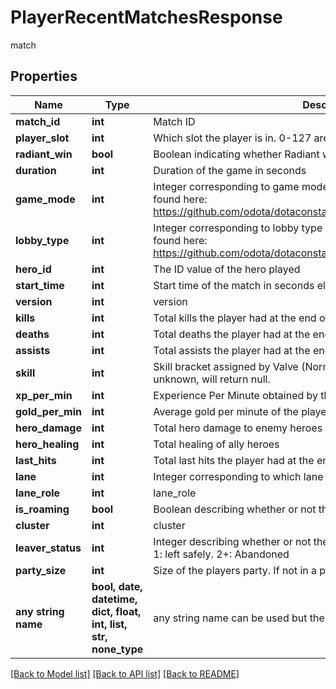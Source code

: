 # PlayerRecentMatchesResponse

match

## Properties
Name | Type | Description | Notes
------------ | ------------- | ------------- | -------------
**match_id** | **int** | Match ID | [optional] 
**player_slot** | **int** | Which slot the player is in. 0-127 are Radiant, 128-255 are Dire | [optional] 
**radiant_win** | **bool** | Boolean indicating whether Radiant won the match | [optional] 
**duration** | **int** | Duration of the game in seconds | [optional] 
**game_mode** | **int** | Integer corresponding to game mode played. List of constants can be found here: https://github.com/odota/dotaconstants/blob/master/json/game_mode.json | [optional] 
**lobby_type** | **int** | Integer corresponding to lobby type of match. List of constants can be found here: https://github.com/odota/dotaconstants/blob/master/json/lobby_type.json | [optional] 
**hero_id** | **int** | The ID value of the hero played | [optional] 
**start_time** | **int** | Start time of the match in seconds elapsed since 1970 | [optional] 
**version** | **int** | version | [optional] 
**kills** | **int** | Total kills the player had at the end of the match | [optional] 
**deaths** | **int** | Total deaths the player had at the end of the match | [optional] 
**assists** | **int** | Total assists the player had at the end of the match | [optional] 
**skill** | **int** | Skill bracket assigned by Valve (Normal, High, Very High). If the skill is unknown, will return null. | [optional] 
**xp_per_min** | **int** | Experience Per Minute obtained by the player | [optional] 
**gold_per_min** | **int** | Average gold per minute of the player | [optional] 
**hero_damage** | **int** | Total hero damage to enemy heroes | [optional] 
**hero_healing** | **int** | Total healing of ally heroes | [optional] 
**last_hits** | **int** | Total last hits the player had at the end of the match | [optional] 
**lane** | **int** | Integer corresponding to which lane the player laned in for the match | [optional] 
**lane_role** | **int** | lane_role | [optional] 
**is_roaming** | **bool** | Boolean describing whether or not the player roamed | [optional] 
**cluster** | **int** | cluster | [optional] 
**leaver_status** | **int** | Integer describing whether or not the player left the game. 0: didn&#39;t leave. 1: left safely. 2+: Abandoned | [optional] 
**party_size** | **int** | Size of the players party. If not in a party, will return 1. | [optional] 
**any string name** | **bool, date, datetime, dict, float, int, list, str, none_type** | any string name can be used but the value must be the correct type | [optional]

[[Back to Model list]](../README.md#documentation-for-models) [[Back to API list]](../README.md#documentation-for-api-endpoints) [[Back to README]](../README.md)


